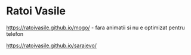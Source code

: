 # Ratoi Vasile

https://ratoivasile.github.io/mogo/ - fara animatii si nu e optimizat pentru telefon

https://ratoivasile.github.io/sarajevo/


